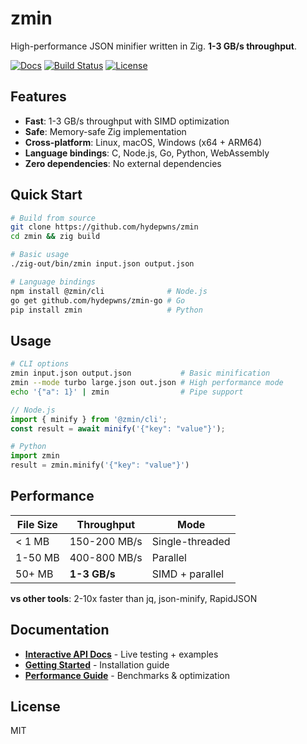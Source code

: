 # zmin

High-performance JSON minifier written in Zig. **1-3 GB/s throughput**.

[![Docs](https://img.shields.io/badge/docs-interactive-purple)](https://hydepwns.github.io/zmin/) [![Build Status](https://img.shields.io/badge/build-passing-brightgreen)](https://github.com/hydepwns/zmin/actions) [![License](https://img.shields.io/badge/license-MIT-green)](LICENSE)

## Features

- **Fast**: 1-3 GB/s throughput with SIMD optimization
- **Safe**: Memory-safe Zig implementation  
- **Cross-platform**: Linux, macOS, Windows (x64 + ARM64)
- **Language bindings**: C, Node.js, Go, Python, WebAssembly
- **Zero dependencies**: No external dependencies

## Quick Start

```bash
# Build from source
git clone https://github.com/hydepwns/zmin
cd zmin && zig build

# Basic usage
./zig-out/bin/zmin input.json output.json

# Language bindings
npm install @zmin/cli              # Node.js
go get github.com/hydepwns/zmin-go # Go  
pip install zmin                   # Python
```

## Usage

```bash
# CLI options
zmin input.json output.json           # Basic minification
zmin --mode turbo large.json out.json # High performance mode
echo '{"a": 1}' | zmin                # Pipe support
```

```javascript
// Node.js
import { minify } from '@zmin/cli';
const result = await minify('{"key": "value"}');
```

```python
# Python
import zmin
result = zmin.minify('{"key": "value"}')
```

## Performance

| File Size | Throughput | Mode |
|-----------|------------|------|
| < 1 MB | 150-200 MB/s | Single-threaded |
| 1-50 MB | 400-800 MB/s | Parallel |
| 50+ MB | **1-3 GB/s** | SIMD + parallel |

**vs other tools**: 2-10x faster than jq, json-minify, RapidJSON

## Documentation

- **[Interactive API Docs](https://hydepwns.github.io/zmin/)** - Live testing + examples
- **[Getting Started](docs/getting-started.md)** - Installation guide  
- **[Performance Guide](docs/performance.md)** - Benchmarks & optimization

## License

MIT
